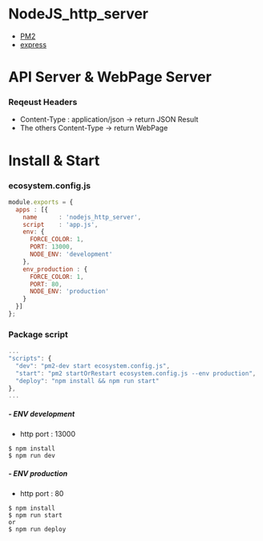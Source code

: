 # NodeJS_http_server

- [PM2](https://www.npmjs.com/package/pm2)
- [express](https://www.npmjs.com/package/express)

# API Server & WebPage Server
### Reqeust Headers
- Content-Type : application/json -> return JSON Result
- The others Content-Type -> return WebPage

# Install & Start
### ecosystem.config.js
```js
module.exports = {
  apps : [{
    name      : 'nodejs_http_server',
    script    : 'app.js',
    env: {
      FORCE_COLOR: 1,
      PORT: 13000,
      NODE_ENV: 'development'
    },
    env_production : {
      FORCE_COLOR: 1,
      PORT: 80,
      NODE_ENV: 'production'
    }
  }]
};
```
### Package script
```js
...
"scripts": {
  "dev": "pm2-dev start ecosystem.config.js",
  "start": "pm2 startOrRestart ecosystem.config.js --env production",
  "deploy": "npm install && npm run start"
},
...
```
##### - ENV development
- http port  : 13000
```shell
$ npm install
$ npm run dev
```

##### - ENV production
- http port  : 80
```shell
$ npm install
$ npm run start
or
$ npm run deploy
```
